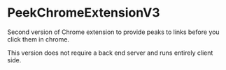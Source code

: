 # PeekChromeExtensionV3
Second version of Chrome extension to provide peaks to links before you click them in chrome.

This version does not require a back end server and runs entirely client side.
